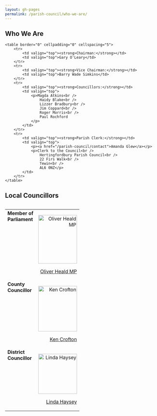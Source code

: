 ```yaml
---
layout: gh-pages
permalink: /parish-council/who-we-are/
---
```


<div class="panelLeft">
	<h2>Who We Are</h2>

	<table border="0" cellpadding="0" cellspacing="5">
		<tr>
			<td valign="top"><strong>Chairman:</strong></td>
			<td valign="top">Gary O'Leary</td>
		</tr>
		<tr>
			<td valign="top"><strong>Vice Chairman:</strong></td>
			<td valign="top">Barry Wade Simkins</td>
		</tr>
		<tr>
			<td valign="top"><strong>Councillors:</strong></td>
			<td valign="top">
				<p>Magda Atkins<br />
					Haidy Blake<br />
					Lizzer Bradbury<br />
					Jim Coppard<br />
					Roger Morris<br />
					Paul Rochford
				</p>
			</td>
		</tr>
		<tr>
			<td valign="top"><strong>Parish Clerk:</strong></td>
			<td valign="top">
				<p><a href="/parish-council/contact">Amanda Glew</a></p>
				<p>Clerk to the Council<br />
					Hertingfordbury Parish Council<br />
					22 Firs Walk<br />
					Tewin<br />
					AL6 0NZ</p>
			</td>
		</tr>
	</table>
</div>

<div class="panelRight">
	<h2>Local Councillors</h2>
	<table border="0" align="right" cellpadding="0" cellspacing="5">
		<tr>
			<td valign="top"><strong>Member of <br />
			Parliament</strong></td>
			<td align="right" valign="top">
				<p><img src="../../image/Oliver_Heald.jpg" alt="Oliver Heald MP" width="128" height="160" /></p>
				<p><a href="http://www.oliverhealdmp.com/" target="_blank">Oliver Heald MP</a></p>
			</td>
		</tr>
		<tr>
			<td valign="top"><strong>County<br />
				Councillor</strong>
			</td>
			<td align="right" valign="top">
				<p><img src="https://democracy.hertfordshire.gov.uk/UserData/2/5/1/Info00000152/bigpic.jpg" alt="Ken Crofton" width="128" height="150" /></p>
				<p><a href="https://democracy.hertfordshire.gov.uk/mgUserInfo.aspx?UID=152" target="_blank">Ken Crofton</a></p>
			</td>
		</tr>
		<tr>
			<td valign="top"><strong>District<br />
				Councillor</strong>
			</td>
			<td align="right" valign="top">
				<p><img src="../../image/Linda_Haysey.jpg" alt="Linda Haysey" width="128" height="132" /></p>
				<p><a href="http://online.eastherts.gov.uk/moderngov/mgUserInfo.aspx?UID=120" target="_blank">Linda Haysey</a></p>
			</td>
		</tr>
	</table>
</div>
